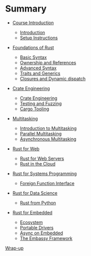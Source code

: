 # Summary

- [Course Introduction]()
	- [Introduction](introduction.md)
	- [Setup Instructions](instructions.md)

- [Foundations of Rust]()
	- [Basic Syntax](basic-syntax.md)
	- [Ownership and References](ownership-and-references.md)
	- [Advanced Syntax](advanced-syntax.md)
	- [Traits and Generics](traits-and-generics.md)
	- [Closures and Dynamic dispatch](closures-and-dynamic-dispatch.md)

- [Crate Engineering]()
	- [Crate Engineering](crate-engineering.md)
	- [Testing and Fuzzing](testing-and-fuzzing.md)
	- [Cargo Tooling](cargo-tooling.md)

- [Multitasking]()
	- [Introduction to Multitasking](introduction-to-multitasking.md)
	- [Parallel Multitasking](parallel-multitasking.md)
	- [Asynchronous Multitasking](asynchronous-multitasking.md)

- [Rust for Web]()
	- [Rust for Web Servers](rust-for-web-servers.md)
	- [Rust in the Cloud](rust-in-the-cloud.md)

- [Rust for Systems Programming]()
	- [Foreign Function Interface](foreign-function-interface.md)

- [Rust for Data Science]()
	- [Rust from Python](rust-from-python.md)

- [Rust for Embedded]()
	- [Ecosystem](embedded-ecosystem.md)
	- [Portable Drivers](portable-drivers.md)
	- [Async on Embedded](async-on-embedded.md)
	- [The Embassy Framework](embassy-framework.md)

[Wrap-up](./wrap-up.md)
